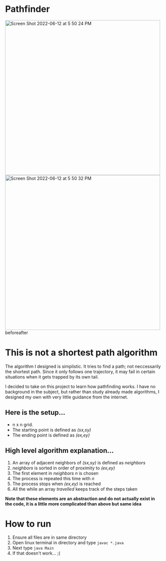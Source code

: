 # Pathfinder

<img width="500" alt="Screen Shot 2022-06-12 at 5 50 24 PM" src="https://user-images.githubusercontent.com/101377119/173255120-dddb314d-6d72-46a4-93d5-3bf64ac1bddc.png"><img width="500" alt="Screen Shot 2022-06-12 at 5 50 32 PM" src="https://user-images.githubusercontent.com/101377119/173255126-64aee904-7b1c-44c2-a964-3c0f95cfefe7.png">
<span>before</span><span style="margin-left:auto;">after</span>


# This is not a shortest path algorithm
The algorithm I designed is simplistic. It tries to find a path; not neccessarily the shortest path. Since it only follows one trajectory, it may fail in certain situations when it gets trapped by its own tail.

I decided to take on this project to learn how pathfinding works. I have no background in the subject, but rather than study already made algorithms, I designed my own with very little guidance from the internet. 

## Here is the setup...

- n x n grid.
- The starting point is defined as _(sx,sy)_
- The ending point is defined as _(ex,ey)_

## High level algorithm explanation...

1. An array of adjacent neighbors of _(sx,sy)_ is defined as _neighbors_
2. _neighbors_ is sorted in order of proximity to _(ex,ey)_  
3. The first element in _neighbors_ _n_ is chosen
4. The process is repeated this time with _n_
5. The process stops when _(ex,ey)_ is reached
6. All the while an array _travelled_ keeps track of the steps taken

**Note that these elements are an abstraction and do not actually exist in the code, it is a little more complicated than above but same idea**

# How to run

1. Ensure all files are in same directory
2. Open linux terminal in directory and type ```javac *.java```
3. Next type ```java Main```
4. If that doesn't work...  ;(
